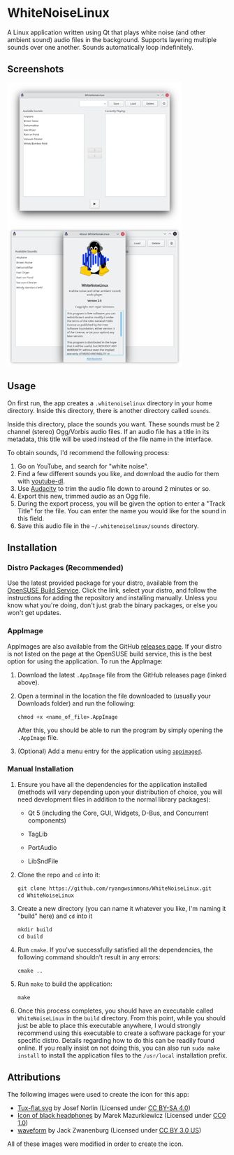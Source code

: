 # WhiteNoiseLinux

A Linux application written using Qt that plays white noise (and other ambient sound) audio files in the background. Supports layering multiple sounds over one another. Sounds automatically loop indefinitely.

## Screenshots

<p float="left">
    <img src="screenshots/main.png?raw=true" width="400">
    <img src="screenshots/about.png?raw=true" width="400">
</p>

## Usage

On first run, the app creates a `.whitenoiselinux` directory in your home directory. Inside this directory, there is another directory called `sounds`.

Inside this directory, place the sounds you want. These sounds must be 2 channel (stereo) Ogg/Vorbis audio files. If an audio file has a title in its metadata, this title will be used instead of the file name in the interface.

To obtain sounds, I'd recommend the following process:

1. Go on YouTube, and search for "white noise".
2. Find a few different sounds you like, and download the audio for them with [youtube-dl](https://youtube-dl.org/).
3. Use [Audacity](https://www.audacityteam.org/) to trim the audio file down to around 2 minutes or so.
4. Export this new, trimmed audio as an Ogg file.
5. During the export process, you will be given the option to enter a "Track Title" for the file. You can enter the name you would like for the sound in this field.
6. Save this audio file in the `~/.whitenoiselinux/sounds` directory.

## Installation

### Distro Packages (Recommended)

Use the latest provided package for your distro, available from the [OpenSUSE Build Service](https://software.opensuse.org//download.html?project=home%3Aryangwsimmons%3AWhiteNoiseLinux&package=whitenoiselinux). Click the link, select your distro, and follow the instructions for adding the repository and installing manually. Unless you know what you're doing, don't just grab the binary packages, or else you won't get updates.

### AppImage

AppImages are also available from the GitHub [releases page](https://github.com/ryangwsimmons/WhiteNoiseLinux/releases). If your distro is not listed on the page at the OpenSUSE build service, this is the best option for using the application. To run the AppImage:

1. Download the latest `.AppImage` file from the GitHub releases page (linked above).

2. Open a terminal in the location the file downloaded to (usually your Downloads folder) and run the following:
   
   ```shell
   chmod +x <name_of_file>.AppImage
   ```
   
   After this, you should be able to run the program by simply opening the `.AppImage` file.

3. (Optional) Add a menu entry for the application using [`appimaged`](https://github.com/probonopd/go-appimage).

### Manual Installation

1. Ensure you have all the dependencies for the application installed (methods will vary depending upon your distribution of choice, you will need development files in addition to the normal library packages):
   
   - Qt 5 (including the Core, GUI, Widgets, D-Bus, and Concurrent components)
   
   - TagLib
   
   - PortAudio
   
   - LibSndFile

2. Clone the repo and `cd` into it:
   
   ```shell
   git clone https://github.com/ryangwsimmons/WhiteNoiseLinux.git
   cd WhiteNoiseLinux
   ```

3. Create a new directory (you can name it whatever you like, I'm naming it "build" here) and `cd` into it
   
   ```shell
   mkdir build
   cd build
   ```

4. Run `cmake`. If you've successfully satisfied all the dependencies, the following command shouldn't result in any errors:
   
   ```shell
   cmake ..
   ```

5. Run `make` to build the application:
   
   ```shell
   make
   ```

6. Once this process completes, you should have an executable called `WhiteNoiseLinux` in the `build` directory. From this point, while you should just be able to place this executable anywhere, I would strongly recommend using this executable to create a software package for your specific distro. Details regarding how to do this can be readily found online. If you really insist on not doing this, you can also run `sudo make install` to install the application files to the `/usr/local` installation prefix.

## Attributions

The following images were used to create the icon for this app:

- [Tux-flat.svg](https://commons.wikimedia.org/wiki/File:Tux-flat.svg) by Josef Norlin (Licensed under [CC BY-SA 4.0](https://creativecommons.org/licenses/by-sa/4.0/legalcode))
- [Icon of black headphones](https://commons.wikimedia.org/wiki/File:Headphones_icon.svg) by Marek Mazurkiewicz (Licensed under [CC0 1.0](https://commons.wikimedia.org/wiki/File:Headphones_icon.svg))
- [waveform](https://thenounproject.com/term/waveform/165177/) by Jack Zwanenburg (Licensed under [CC BY 3.0 US](https://creativecommons.org/licenses/by/3.0/us/legalcode))

All of these images were modified in order to create the icon.
